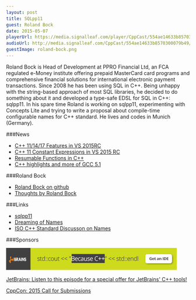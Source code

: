 ```yaml
---
layout: post
title: SQLpp11
guest: Roland Bock
date: 2015-05-07
playerUrl: https://media.signalleaf.com/player/CppCast/554ae14633b8570300079b49/
audioUrl: http://media.signalleaf.com/CppCast/554ae14633b8570300079b49/rss/cppcast-010.mp3
guestImage: roland-bock.png
---
```


Roland Bock is Head of Development at PPRO Financial Ltd, an FCA regulated e-Money institute offering prepaid MasterCard card programs and comprehensive financial solutions for international electronic payment transactions. Since 2008 he has been using SQL in C++. Being unhappy with the string-based approach of most SQL libraries, he decided to do something about it and developed a type-safe EDSL for SQL in C++: sqlpp11. In his spare time Roland is working on sqlpp11, experimenting with Concepts Lite and trying to write a proposal about compile-time configurable names for C++ standard. He lives and codes in Munich (Germany).


###News

 - [C++ 11/14/17 Features in VS 2015RC](http://blogs.msdn.com/b/vcblog/archive/2015/04/29/c-11-14-17-features-in-vs-2015-rc.aspx)
 - [C++ 11 Constant Expressions in VS 2015 RC](http://blogs.msdn.com/b/vcblog/archive/2015/04/29/c-11-constant-expressions-in-visual-studio-2015-rc.aspx)
 - [Resumable Functions in C++](http://blogs.msdn.com/b/vcblog/archive/2015/04/29/more-about-resumable-functions-in-c.aspx)
 - [C++ highlights and more of GCC 5.1](http://meetingcpp.com/index.php/br/items/the-c-highlights-and-more-of-gcc-51.html)
 
###Roland Bock

 - [Roland Bock on github](https://github.com/rbock)
 - [Thoughts by Roland Bock](http://cpp.eudoxos.de/)

###Links

 - [sqlpp11](https://github.com/rbock/sqlpp11)
 - [Dreaming of Names](http://cpp.eudoxos.de/dreaming-of-names/)
 - [ISO C++ Standard Discusson on Names](https://groups.google.com/a/isocpp.org/forum/#!msg/std-proposals/hYh3hWB0mwg/mDgCErbUXbMJ)

###Sponsors

[![JetBrains](468x60_jetbrains.jpg)](https://www.jetbrains.com/cpp/?utm_source=cppcast&utm_medium=podcast&utm_content=cppcast-podcast&utm_campaign=cpp)

[JetBrains: Listen to this episode for a special offer for JetBrains' C++ tools!](https://www.jetbrains.com/cpp/?utm_source=cppcast&utm_medium=podcast&utm_content=cppcast-podcast&utm_campaign=cpp)

[CppCon: 2015 Call for Submissions](http://cppcon.org/call-for-submissions-2015/)
